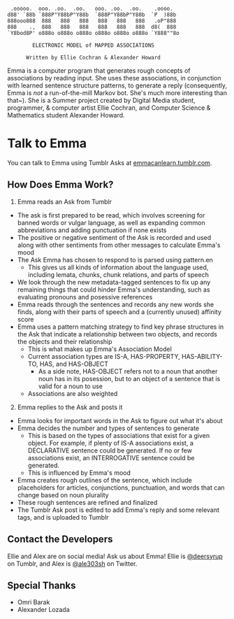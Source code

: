      .ooooo.  ooo. .oo.  .oo.   ooo. .oo.  .oo.    .oooo.
    d88' `88b `888P"Y88bP"Y88b  `888P"Y88bP"Y88b  `P  )88b
    888ooo888  888   888   888   888   888   888   .oP"888
    888    .,  888   888   888   888   888   888  d8(  888
    `Y8bod8P' o888o o888o o888o o888o o888o o888o `Y888""8o

            ELECTRONIC MODEL of MAPPED ASSOCIATIONS

          Written by Ellie Cochran & Alexander Howard

Emma is a computer program that generates rough concepts of associations by reading input. She uses these associations, in conjunction with learned sentence structure patterns, to generate a reply (consequently, Emma is *not* a run-of-the-mill Markov bot. She's much more interesting than that~). She is a Summer project created by Digital Media student, programmer, & computer artist Ellie Cochran, and Computer Science & Mathematics student Alexander Howard.

# Talk to Emma
You can talk to Emma using Tumblr Asks at [emmacanlearn.tumblr.com](http://emmacanlearn.tumblr.com/ask).

## How Does Emma Work?
1. Emma reads an Ask from Tumblr
  - The ask is first prepared to be read, which involves screening for banned words or vulgar language, as well as expanding common abbreviations and adding punctuation if none exists
  - The positive or negative sentiment of the Ask is recorded and used along with other sentiments from other messages to calculate Emma's mood
  - The Ask Emma has chosen to respond to is parsed using pattern.en
    - This gives us all kinds of information about the language used, including lemata, chunks, chunk relations, and parts of speech
  - We look through the new metadata-tagged sentences to fix up any remaining things that could hinder Emma's understanding, such as evaluating pronouns and posessive references
  - Emma reads through the sentences and records any new words she finds, along with their parts of speech and a (currently unused) affinity score
  - Emma uses a pattern matching strategy to find key phrase structures in the Ask that indicate a relationship between two objects, and records the objects and their relationship
    - This is what makes up Emma's Association Model
    - Current association types are IS-A, HAS-PROPERTY, HAS-ABILITY-TO, HAS, and HAS-OBJECT
      - As a side note, HAS-OBJECT refers not to a noun that another noun has in its posession, but to an object of a sentence that is valid for a noun to use
    - Associations are also weighted
2. Emma replies to the Ask and posts it
  - Emma looks for important words in the Ask to figure out what it's about
  - Emma decides the number and types of sentences to generate
    - This is based on the types of associations that exist for a given object. For example, if plenty of IS-A associations exist, a DECLARATIVE sentence could be generated. If no or few associations exist, an INTERROGATIVE sentence could be generated.
    - This is influenced by Emma's mood
  - Emma creates rough outlines of the sentence, which include placeholders for articles, conjunctions, punctuation, and words that can change based on noun plurality
  - These rough sentences are refined and finalized
  - The Tumblr Ask post is edited to add Emma's reply and some relevant tags, and is uploaded to Tumblr

## Contact the Developers
Ellie and Alex are on social media! Ask us about Emma!
Ellie is [@deersyrup](http://deersyrup.tumblr.com) on Tumblr, and Alex is [@ale303sh](http://www.twitter.com/ale303sh) on Twitter.

## Special Thanks
 * Omri Barak
 * Alexander Lozada